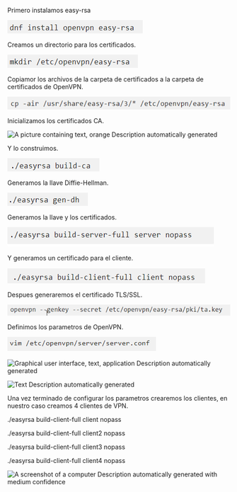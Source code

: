 Primero instalamos easy-rsa

![](./media/media/image1.png)

Creamos un directorio para los certificados.

![](./media/media/image2.png)

Copiamor los archivos de la carpeta de certificados a la carpeta de
certificados de OpenVPN.

![](./media/media/image3.png)

Inicializamos los certificados CA.

![A picture containing text, orange Description automatically
generated](./media/media/image4.png)

Y lo construimos.

![](./media/media/image5.png)

Generamos la llave Diffie-Hellman.

![](./media/media/image6.png)

Generamos la llave y los certificados.

![](./media/media/image7.png)

Y generamos un certificado para el cliente.

![](./media/media/image8.png)

Despues generaremos el certificado TLS/SSL.

![](./media/media/image9.png)

Definimos los parametros de OpenVPN.

![](./media/media/image10.png)

![Graphical user interface, text, application Description automatically
generated](./media/media/image11.png)

![Text Description automatically
generated](./media/media/image12.png)

Una vez terminado de configurar los parametros crearemos los clientes,
en nuestro caso creamos 4 clientes de VPN.

./easyrsa build-client-full client nopass

./easyrsa build-client-full client2 nopass

./easyrsa build-client-full client3 nopass

./easyrsa build-client-full client4 nopass

![A screenshot of a computer Description automatically generated with
medium confidence](./media/media/image13.png)
